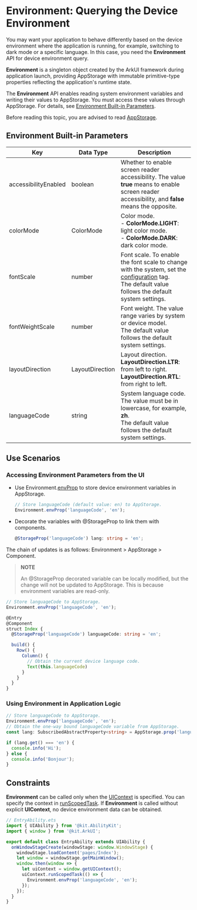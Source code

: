 # Environment: Querying the Device Environment
<!--Kit: ArkUI-->
<!--Subsystem: ArkUI-->
<!--Owner: @zzq212050299-->
<!--Designer: @s10021109-->
<!--Tester: @TerryTsao-->
<!--Adviser: @zhang_yixin13-->

You may want your application to behave differently based on the device environment where the application is running, for example, switching to dark mode or a specific language. In this case, you need the **Environment** API for device environment query.

**Environment** is a singleton object created by the ArkUI framework during application launch, providing AppStorage with immutable primitive-type properties reflecting the application's runtime state.

The **Environment** API enables reading system environment variables and writing their values to AppStorage. You must access these values through AppStorage. For details, see [Environment Built-in Parameters](#environment-built-in-parameters).

Before reading this topic, you are advised to read [AppStorage](./arkts-appstorage.md).

## Environment Built-in Parameters

| Key| Data Type| Description                                     |
| ------------------ | ------------------ | ------------------ |
| accessibilityEnabled              | boolean                  | Whether to enable screen reader accessibility. The value **true** means to enable screen reader accessibility, and **false** means the opposite.|
| colorMode              | ColorMode                  | Color mode.<br>- **ColorMode.LIGHT**: light color mode.<br>- **ColorMode.DARK**: dark color mode.                |
| fontScale              | number                  | Font scale. To enable the font scale to change with the system, set the [configuration](../../quick-start/app-configuration-file.md#configuration) tag.<br>The default value follows the default system settings.               |
| fontWeightScale              | number                  | Font weight. The value range varies by system or device model.<br>The default value follows the default system settings.               |
| layoutDirection              | LayoutDirection                  | Layout direction.<br>**LayoutDirection.LTR**: from left to right.<br>**LayoutDirection.RTL**: from right to left.                |
| languageCode              | string                  | System language code. The value must be in lowercase, for example, **zh**.<br>The default value follows the default system settings.                |

## Use Scenarios

### Accessing Environment Parameters from the UI

- Use Environment.[envProp](../../reference/apis-arkui/arkui-ts/ts-state-management.md#envprop10) to store device environment variables in AppStorage.

  ```ts
  // Store languageCode (default value: en) to AppStorage.
  Environment.envProp('languageCode', 'en');
  ```

- Decorate the variables with \@StorageProp to link them with components.

  ```ts
  @StorageProp('languageCode') lang: string = 'en';
  ```

The chain of updates is as follows: Environment > AppStorage > Component.

> **NOTE**
>
> An \@StorageProp decorated variable can be locally modified, but the change will not be updated to AppStorage. This is because environment variables are read-only.

```ts
// Store languageCode to AppStorage.
Environment.envProp('languageCode', 'en');

@Entry
@Component
struct Index {
  @StorageProp('languageCode') languageCode: string = 'en';

  build() {
    Row() {
      Column() {
        // Obtain the current device language code.
        Text(this.languageCode)
      }
    }
  }
}
```

### Using Environment in Application Logic

```ts
// Store languageCode to AppStorage.
Environment.envProp('languageCode', 'en');
// Obtain the one-way bound languageCode variable from AppStorage.
const lang: SubscribedAbstractProperty<string> = AppStorage.prop('languageCode');

if (lang.get() === 'en') {
  console.info('Hi');
} else {
  console.info('Bonjour');
}
```

## Constraints

**Environment** can be called only when the [UIContext](../../reference/apis-arkui/arkts-apis-uicontext-uicontext.md) is specified. You can specify the context in [runScopedTask](../../reference/apis-arkui/arkts-apis-uicontext-uicontext.md#runscopedtask). If **Environment** is called without explicit **UIContext**, no device environment data can be obtained.

```ts
// EntryAbility.ets
import { UIAbility } from '@kit.AbilityKit';
import { window } from '@kit.ArkUI';

export default class EntryAbility extends UIAbility {
  onWindowStageCreate(windowStage: window.WindowStage) {
    windowStage.loadContent('pages/Index');
    let window = windowStage.getMainWindow();
    window.then(window => {
      let uiContext = window.getUIContext();
      uiContext.runScopedTask(() => {
        Environment.envProp('languageCode', 'en');
      });
    });
  }
}
```

